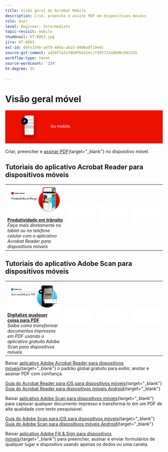 ```yaml
---
title: Visão geral do Acrobat Mobile
description: Crie, preencha e assine PDF em dispositivos móveis
role: User
level: Beginner, Intermediate
topic-revisit: mobile
thumbnail: KT-6863.jpg
jira: KT-6863
exl-id: d9fe154b-adf9-49da-ab15-6806a0f10edc
source-git-commit: ad54f7afa78b0fbb31eccf455723a8890cb92355
workflow-type: tm+mt
source-wordcount: '224'
ht-degree: 2%

---
```


# Visão geral móvel

![Acrobat Mobile Image](../assets/Hero-Mobile.png)

Criar, preencher e [assinar PDF](https://www.adobe.com/br/acrobat/online/sign-pdf.html){target="_blank"}  no dispositivo móvel.

## Tutoriais do aplicativo Acrobat Reader para dispositivos móveis

<table style="table-layout:fixed">
<tr>
  <td>
    <a href="../getting-started/productivity.md">
      <img alt="Produtividade em trânsito" src="../assets/Productivity_1280.png" />
    </a>
    <div>
     <a href="../getting-started/productivity.md"><strong>Produtividade em trânsito</strong></a>
    </div>
    <em>Faça mais diretamente no tablet ou no telefone celular com o aplicativo Acrobat Reader para dispositivos móveis</em>
    <br>
  </td>
  <td>
   <img alt="Espaçador" src="../assets/Whitespacer.png" />
    <div>
    <br>
  </td>
  <td>
   <img alt="Espaçador" src="../assets/Whitespacer.png" />
    <div>
    <br>
  </td>
   <td>
   <img alt="Espaçador" src="../assets/Whitespacer.png" />
    <div>
    <br>
  </td>
</tr>
</table>

## Tutoriais do aplicativo Adobe Scan para dispositivos móveis

<table style="table-layout:fixed">
<tr>
  <td>
    <a href="scan-mobile-app.md">
      <img alt="Digitalize qualquer coisa para PDF" src="../assets/Scanmobile.png" />
    </a>
    <div>
     <a href="scan-mobile-app.md"><strong>Digitalize qualquer coisa para PDF</strong></a>
    </div>
    <em>Saiba como transformar documentos impressos em PDF usando o aplicativo gratuito Adobe Scan para dispositivos móveis</em>
    <br>
  </td>
  <td>
   <img alt="Espaçador" src="../assets/Whitespacer.png" />
    <div>
    <br>
  </td>
  <td>
   <img alt="Espaçador" src="../assets/Whitespacer.png" />
    <div>
    <br>
  </td>
   <td>
   <img alt="Espaçador" src="../assets/Whitespacer.png" />
    <div>
    <br>
  </td>
</tr>
</table>

Baixar [aplicativo Adobe Acrobat Reader para dispositivos móveis](https://www.adobe.com/acrobat/mobile/acrobat-reader.html){target="_blank"} o padrão global gratuito para exibir, anotar e assinar PDF com confiança.

[Guia do Acrobat Reader para iOS para dispositivos móveis](https://www.adobe.com/devnet-docs/acrobat/ios/en/){target="_blank"}
[Guia do Acrobat Reader para dispositivos móveis Android](https://www.adobe.com/devnet-docs/acrobat/android/en/){target="_blank"}

Baixar [aplicativo Adobe Scan para dispositivos móveis](https://www.adobe.com/acrobat/mobile/scanner-app.html){target="_blank"} para capturar qualquer documento impresso e transformá-lo em um PDF de alta qualidade com texto pesquisável.

[Guia do Adobe Scan para iOS para dispositivos móveis](https://www.adobe.com/devnet-docs/adobescan/ios/en/){target="_blank"}
[Guia do Adobe Scan para dispositivos móveis Android](https://www.adobe.com/devnet-docs/adobescan/android/en/){target="_blank"}

Baixar [aplicativo Adobe Fill &amp; Sign para dispositivos móveis](https://www.adobe.com/acrobat/mobile/fill-sign-pdfs.html){target="_blank"} para preencher, assinar e enviar formulários de qualquer lugar e dispositivo usando apenas os dedos ou uma caneta.
